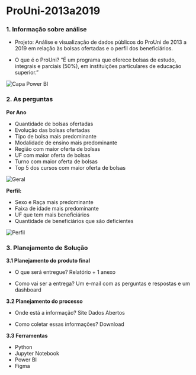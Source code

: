 # ProUni-2013a2019

### 1. Informação sobre análise

- Projeto: Análise e visualização de dados públicos do ProUni de 2013 a 2019 em relação às bolsas ofertadas e o perfil dos beneficiários.

- O que é o ProUni? “É um programa que oferece bolsas de estudo, integrais e parciais (50%), em instituições particulares de educação superior.” 

![Capa Power BI](https://user-images.githubusercontent.com/84297748/141647861-f9cf8bdd-8004-4205-8ae9-a1a8bb102f20.png)

### 2. As perguntas

   ****Por Ano****

   * Quantidade de bolsas ofertadas
   * Evolução das bolsas ofertadas
   * Tipo de bolsa mais predominante
   * Modalidade de ensino mais predominante
   * Região com maior oferta de bolsas
   * UF com maior oferta de bolsas
   * Turno com maior oferta de bolsas
   * Top 5 dos cursos com maior oferta de bolsas

![Geral](https://user-images.githubusercontent.com/84297748/141647863-9d57f185-7548-4c68-bd6d-370f5731308d.png)
   
   ****Perfil:****
   
   * Sexo e Raça mais predominante
   * Faixa de idade mais predominante
   * UF que tem mais beneficiários
   * Quantidade de beneficiários que são deficientes

![Perfil](https://user-images.githubusercontent.com/84297748/141647864-0b4ae4ee-210c-4bc3-b592-c498c0d027e4.png)

### 3. Planejamento de Solução

 ****3.1 Planejamento do produto final****

- O que será entregue? Relatório + 1 anexo

- Como vai ser a entrega? Um e-mail com as perguntas e respostas e um dashboard

 ****3.2 Planejamento do processo****

- Onde está a informação? Site Dados Abertos

- Como coletar essas informações? Download

 ****3.3 Ferramentas****

* Python
* Jupyter Notebook
* Power BI
* Figma


